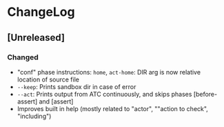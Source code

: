 # ChangeLog

## [Unreleased]

### Changed

 - "conf" phase instructions: `home`, `act-home`: DIR arg is now relative location of source file
 - `--keep`: Prints sandbox dir in case of error
 - `--act`: Prints output from ATC continuously, and skips phases [before-assert] and [assert]
 - Improves built in help (mostly related to "actor", ""action to check", "including")
